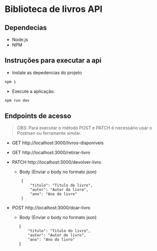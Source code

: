 # Biblioteca de livros API

## Dependecias

- Node.js
- NPM

## Instruções para executar a api

- Instale as depedencias do projeto

```bash
npm i
```

- Execute a aplicação:

```bash
npm run dev
```

## Endpoints de acesso

> OBS: Para executar o método POST e PATCH é necessário usar o Postman ou ferramente similar.

- GET http://localhost:3000/livros-disponiveis
- GET http://localhost:3000/retirar-livro
- PATCH http://localhost:3000/devolver-livro
    - Body (Enviar o body no formato json)

    ```
        {
            "titulo": "Titulo do livro",
            "autor": "Autor do livro",
            "ano": "Ano do livro"
        }
    ```

- POST http://localhost:3000/doar-livro
    - Body (Enviar o body no formato json)
     ```
        {
            "titulo": "Titulo do livro",
            "autor": "Autor do livro",
            "ano": "Ano do livro"
        }
    ```
